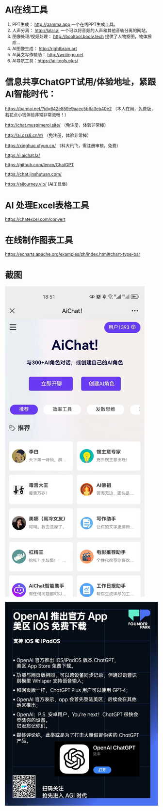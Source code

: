 # AI在线工具

1. PPT生成： http://gamma.app 一个在线PPT生成工具。
2. 人声分离： http://lalal.ai 一个可以将音频的人声和其他音轨分离的网站。
3. 图像处理/视频处理： http://booltool.boolv.tech 提供了人物抠图，物体擦除...
4. AI图像生成： http://rightbrain.art  
5. AI英文写作辅助： http://writingo.net
6. AI导航工具：https://ai-tools.plus/


# 信息共享ChatGPT试用/体验地址，紧跟AI智能时代：
https://bamiai.net/?id=642e859e9aaec5b6a3eb40e2 （本人在用，免费版，若花点小钱体验非常非常流畅！）

http://chat.muspimerol.site/  （免注册，体验非常棒）

http://ai.css8.cn/#/ （免注册，体验非常棒）

https://xinghuo.xfyun.cn/ （科大讯飞，需注册审核，免费）

https://i.aichat.la/

https://github.com/lencx/ChatGPT

https://chat.jinshutuan.com/

https://aijourney.vip/  (AI工具集)




# AI 处理Excel表格工具
https://chatexcel.com/convert


# 在线制作图表工具
https://echarts.apache.org/examples/zh/index.html#chart-type-bar


# 截图
![img.png](..%2F99-%E5%85%B6%E5%AE%83%E6%96%87%E4%BB%B6%2Fimg.png)

![img_3.png](..%2F99-%E5%85%B6%E5%AE%83%E6%96%87%E4%BB%B6%2Fimg_3.png)

